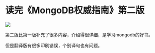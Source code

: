 # 读完《MongoDB权威指南》第二版


![](http://pic.yupoo.com/leninlee/E9VWUjut/medish.jpg)

第二版比第一版补充了很多内容，介绍得很详细，是学习mongodb的好书。

但是翻译版有很多印刷错误，个别译句也有问题。

